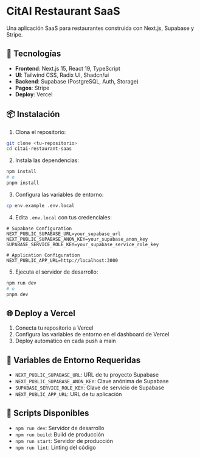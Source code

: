 # CitAI Restaurant SaaS

Una aplicación SaaS para restaurantes construida con Next.js, Supabase y Stripe.

## 🚀 Tecnologías

- **Frontend**: Next.js 15, React 19, TypeScript
- **UI**: Tailwind CSS, Radix UI, Shadcn/ui
- **Backend**: Supabase (PostgreSQL, Auth, Storage)
- **Pagos**: Stripe
- **Deploy**: Vercel

## 📦 Instalación

1. Clona el repositorio:
```bash
git clone <tu-repositorio>
cd citai-restaurant-saas
```

2. Instala las dependencias:
```bash
npm install
# o
pnpm install
```

3. Configura las variables de entorno:
```bash
cp env.example .env.local
```

4. Edita `.env.local` con tus credenciales:
```env
# Supabase Configuration
NEXT_PUBLIC_SUPABASE_URL=your_supabase_url
NEXT_PUBLIC_SUPABASE_ANON_KEY=your_supabase_anon_key
SUPABASE_SERVICE_ROLE_KEY=your_supabase_service_role_key

# Application Configuration
NEXT_PUBLIC_APP_URL=http://localhost:3000
```

5. Ejecuta el servidor de desarrollo:
```bash
npm run dev
# o
pnpm dev
```

## 🌐 Deploy a Vercel

1. Conecta tu repositorio a Vercel
2. Configura las variables de entorno en el dashboard de Vercel
3. Deploy automático en cada push a main

## 📝 Variables de Entorno Requeridas

- `NEXT_PUBLIC_SUPABASE_URL`: URL de tu proyecto Supabase
- `NEXT_PUBLIC_SUPABASE_ANON_KEY`: Clave anónima de Supabase
- `SUPABASE_SERVICE_ROLE_KEY`: Clave de servicio de Supabase
- `NEXT_PUBLIC_APP_URL`: URL de tu aplicación

## 🔧 Scripts Disponibles

- `npm run dev`: Servidor de desarrollo
- `npm run build`: Build de producción
- `npm run start`: Servidor de producción
- `npm run lint`: Linting del código
